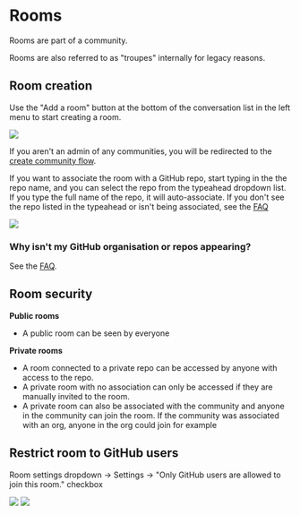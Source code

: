 # Rooms

Rooms are part of a community.

Rooms are also referred to as "troupes" internally for legacy reasons.


## Room creation

Use the "Add a room" button at the bottom of the conversation list in the left menu to start creating a room.

![](https://i.imgur.com/KxJ2Oym.png)

If you aren't an admin of any communities, you will be redirected to the [create community flow](./communities.md#community-creation).

If you want to associate the room with a GitHub repo, start typing in the the repo name,
and you can select the repo from the typeahead dropdown list.
If you type the full name of the repo, it will auto-associate.
If you don't see the repo listed in the typeahead or isn't being associated, see the [FAQ](./faq.md#why-isn-t-my-github-organisation-or-repos-appearing)

![](https://i.imgur.com/8tiwwZM.png)

### Why isn't my GitHub organisation or repos appearing?

See the [FAQ](./faq.md#why-isn-t-my-github-organisation-or-repos-appearing).


## Room security

**Public rooms**

 - A public room can be seen by everyone

**Private rooms**

 - A room connected to a private repo can be accessed by anyone with access to the repo.
 - A private room with no association can only be accessed if they are manually invited to the room.
 - A private room can also be associated with the community and anyone in the community can join the room. If the community was associated with an org, anyone in the org could join for example



## Restrict room to GitHub users

Room settings dropdown -> Settings -> "Only GitHub users are allowed to join this room." checkbox

![](https://i.imgur.com/ujd8kHE.png) ![](https://i.imgur.com/oOGoEYw.png)
